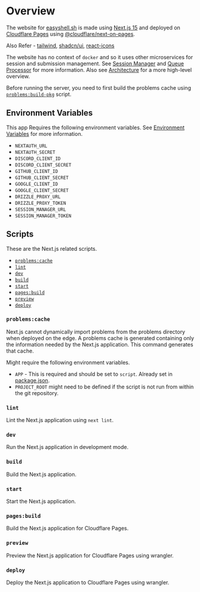 # Overview

The website for [easyshell.sh](https://easyshell.sh) is made using [Next.js 15](https://nextjs.org/blog/next-15) and deployed on [Cloudflare Pages](https://pages.cloudflare.com/) using [@cloudflare/next-on-pages](https://github.com/cloudflare/next-on-pages).

Also Refer - [tailwind](https://tailwindcss.com/), [shadcn/ui](https://ui.shadcn.com/), [react-icons](https://react-icons.github.io/react-icons/)

The website has no context of `docker` and so it uses other microservices for session and submission management. See [Session Manager](../session-manager/README.md) and [Queue Processor](../submission-manager/README.md) for more information. Also see [Architecture](../../README.md#architecture) for a more high-level overview.

Before running the server, you need to first build the problems cache using [`problems:build-pkg`](../../README.md#problemsbuild-pkg) script.

## Environment Variables

This app Requires the following environment variables. See [Environment Variables](../../README.md#environment-variables) for more information.

- `NEXTAUTH_URL`
- `NEXTAUTH_SECRET`
- `DISCORD_CLIENT_ID`
- `DISCORD_CLIENT_SECRET`
- `GITHUB_CLIENT_ID`
- `GITHUB_CLIENT_SECRET`
- `GOOGLE_CLIENT_ID`
- `GOOGLE_CLIENT_SECRET`
- `DRIZZLE_PROXY_URL`
- `DRIZZLE_PROXY_TOKEN`
- `SESSION_MANAGER_URL`
- `SESSION_MANAGER_TOKEN`

## Scripts

These are the Next.js related scripts.

- [`problems:cache`](#problemscache)
- [`lint`](#lint)
- [`dev`](#dev)
- [`build`](#build)
- [`start`](#start)
- [`pages:build`](#pagesbuild)
- [`preview`](#preview)
- [`deploy`](#deploy)

### `problems:cache`

Next.js cannot dynamically import problems from the problems directory when deployed on the edge. A problems cache is generated containing only the information needed by the Next.js application. This command generates that cache.

Might require the following environment variables.

- `APP` - This is required and should be set to `script`. Already set in [package.json](./package.json).
- `PROJECT_ROOT` might need to be defined if the script is not run from within the git repository.

### `lint`

Lint the Next.js application using `next lint`.

### `dev`

Run the Next.js application in development mode.

### `build`

Build the Next.js application.

### `start`

Start the Next.js application.

### `pages:build`

Build the Next.js application for Cloudflare Pages.

### `preview`

Preview the Next.js application for Cloudflare Pages using wrangler.

### `deploy`

Deploy the Next.js application to Cloudflare Pages using wrangler.
